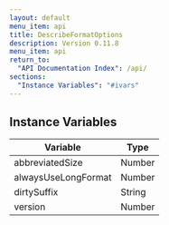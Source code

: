 ```yaml
---
layout: default
menu_item: api
title: DescribeFormatOptions
description: Version 0.11.8
menu_item: api
return_to:
  "API Documentation Index": /api/
sections:
  "Instance Variables": "#ivars"
---
```


## <a name="ivars"></a>Instance Variables

| Variable | Type |
| --- | --- |
| <a name="abbreviatedSize"></a>abbreviatedSize | Number |
| <a name="alwaysUseLongFormat"></a>alwaysUseLongFormat | Number |
| <a name="dirtySuffix"></a>dirtySuffix | String |
| <a name="version"></a>version | Number |

